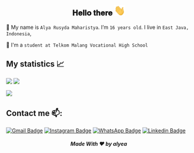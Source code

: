 <div align="center">
<h2> 𝐇𝐞𝐥𝐥𝐨 𝐭𝐡𝐞𝐫𝐞 <img src="https://github.com/ABSphreak/ABSphreak/blob/master/gifs/Hi.gif" width="30px"></h2>
</div>

🔭 My name is `Alya Rusyda Maharistya`. I’m `16 years old`. I live in `East Java, Indonesia`, 

🏫 I'm a `student at Telkom Malang Vocational High School`

## My statistics 📈 <br>
![](https://github-readme-stats.vercel.app/api?username=AlyaRusyda&show_icons=true&theme=github_dark)
![](https://github-profile-summary-cards.vercel.app/api/cards/repos-per-language?username=AlyaRusyda&theme=github_dark)

![](https://activity-graph.herokuapp.com/graph?username=AlyaRusyda&theme=react-dark)

## Contact me 📫:
[![Gmail Badge](https://img.shields.io/badge/-Gmail-blue?style=flat-roundedrectangle&logo=Gmail&logoColor=white&link=mailto:alyarusydam@gmail.com)](mailto:alyarusydam@gmail.com)
[![Instagram Badge](https://img.shields.io/badge/-Instagram-E4405F?style=flat-roundedrectangle&logo=instagram&logoColor=white&link=https://www.instagram.com/alyarusyda__/)](https://www.instagram.com/alyarusyda__/)
[![WhatsApp Badge](https://img.shields.io/badge/WhatsApp-25D366?style=flat-square&logo=whatsapp&logoColor=white)](https://wa.me/6285727689878)
[![Linkedin Badge](https://img.shields.io/badge/-LinkedIn-blue?style=flat-square&logo=Linkedin&logoColor=white&link=https://www.linkedin.com/in/alya-rusyda-maharistya-315301220/)](https://www.linkedin.com/in/alya-rusyda-maharistya-315301220/)



<h5 align="center">Made With ❤️ by alyea</h5>

<!--
**AlyaRusyda/AlyaRusyda** is a ✨ _special_ ✨ repository because its `README.md` (this file) appears on your GitHub profile.

Here are some ideas to get you started:

- 🔭 I’m currently working on ...
- 🌱 I’m currently learning ...
- 👯 I’m looking to collaborate on ...
- 🤔 I’m looking for help with ...
- 💬 Ask me about ...
- 📫 How to reach me: ...
- 😄 Pronouns: ...
- ⚡ Fun fact: ...
-->

